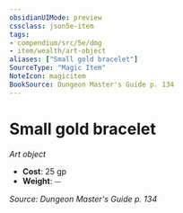 ```yaml
---
obsidianUIMode: preview
cssclass: json5e-item
tags:
- compendium/src/5e/dmg
- item/wealth/art-object
aliases: ["Small gold bracelet"]
SourceType: "Magic Item"
NoteIcon: magicitem
BookSource: Dungeon Master's Guide p. 134
---
```

# Small gold bracelet
*Art object*  

- **Cost**: 25 gp
- **Weight**: ⏤

*Source: Dungeon Master's Guide p. 134*